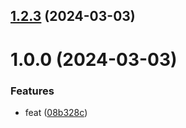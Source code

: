 ## [1.2.3](https://github.com/JaneZhibit/git-extended/compare/v1.0.0...v1.2.3) (2024-03-03)



# 1.0.0 (2024-03-03)


### Features

* feat ([08b328c](https://github.com/JaneZhibit/git-extended/commit/08b328cc4e299579092be8f8085f68a80d5799d1))



